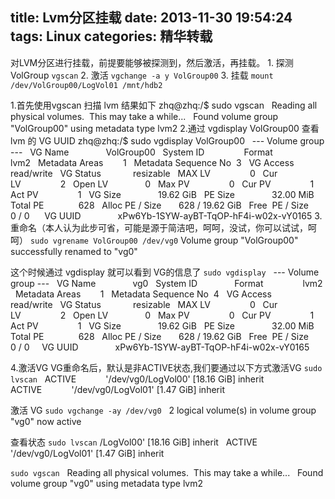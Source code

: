 title: Lvm分区挂载
date: 2013-11-30 19:54:24
tags: Linux
categories: 精华转载
---

对LVM分区进行挂载，前提要能够被探测到，然后激活，再挂载。
1. 探测VolGroup
`vgscan`
2. 激活
`vgchange -a y VolGroup00`
3. 挂载
`mount /dev/VolGroup00/LogVol01 /mnt/hdb2`

<!--more-->
1.首先使用vgscan 扫描 lvm 结果如下
zhq@zhq:/$ sudo vgscan
  Reading all physical volumes.  This may take a while...
  Found volume group "VolGroup00" using metadata type lvm2
2.通过 vgdisplay VolGroup00 查看 lvm 的 VG UUID
zhq@zhq:/$ sudo vgdisplay VolGroup00
  --- Volume group ---
  VG Name               VolGroup00
  System ID             
  Format                lvm2
  Metadata Areas        1
  Metadata Sequence No  3
  VG Access             read/write
  VG Status             resizable
  MAX LV                0
  Cur LV                2
  Open LV               0
  Max PV                0
  Cur PV                1
  Act PV                1
  VG Size               19.62 GiB
  PE Size               32.00 MiB
  Total PE              628
  Alloc PE / Size       628 / 19.62 GiB
  Free  PE / Size       0 / 0   
  VG UUID               xPw6Yb-1SYW-ayBT-TqOP-hF4i-w02x-vY0165
3.重命名（本人认为此步可省，可能是源于简洁吧，呵呵，没试，你可以试试，呵呵）
`sudo vgrename VolGroup00 /dev/vg0`
Volume group "VolGroup00" successfully renamed to "vg0"

这个时候通过 vgdisplay 就可以看到 VG的信息了
`sudo vgdisplay`
  --- Volume group ---
  VG Name               vg0
  System ID            
  Format                lvm2
  Metadata Areas        1
  Metadata Sequence No  4
  VG Access             read/write
  VG Status             resizable
  MAX LV                0
  Cur LV                2
  Open LV               0
  Max PV                0
  Cur PV                1
  Act PV                1
  VG Size               19.62 GiB
  PE Size               32.00 MiB
  Total PE              628
  Alloc PE / Size       628 / 19.62 GiB
  Free  PE / Size       0 / 0  
  VG UUID               xPw6Yb-1SYW-ayBT-TqOP-hF4i-w02x-vY0165

4.激活VG
VG重命名后，默认是非ACTIVE状态,我们要通过以下方式激活VG
`sudo lvscan`
  ACTIVE            '/dev/vg0/LogVol00' [18.16 GiB] inherit
  ACTIVE            '/dev/vg0/LogVol01' [1.47 GiB] inherit

激活 VG
`sudo vgchange -ay /dev/vg0`
  2 logical volume(s) in volume group "vg0" now active

查看状态
`sudo lvscan`
/LogVol00' [18.16 GiB] inherit
  ACTIVE            '/dev/vg0/LogVol01' [1.47 GiB] inherit

`sudo vgscan`
  Reading all physical volumes.  This may take a while...
  Found volume group "vg0" using metadata type lvm2
